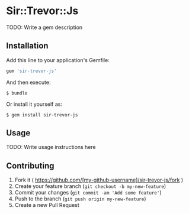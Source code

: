 # Sir::Trevor::Js

TODO: Write a gem description

## Installation

Add this line to your application's Gemfile:

```ruby
gem 'sir-trevor-js'
```

And then execute:

    $ bundle

Or install it yourself as:

    $ gem install sir-trevor-js

## Usage

TODO: Write usage instructions here

## Contributing

1. Fork it ( https://github.com/[my-github-username]/sir-trevor-js/fork )
2. Create your feature branch (`git checkout -b my-new-feature`)
3. Commit your changes (`git commit -am 'Add some feature'`)
4. Push to the branch (`git push origin my-new-feature`)
5. Create a new Pull Request
